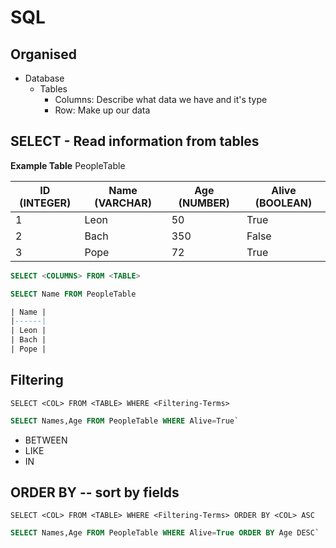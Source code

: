 # SQL 

## Organised

- Database
  - Tables
    - Columns: Describe what data we have and it's type
    - Row: Make up our data

## SELECT  - Read information from tables

**Example Table**
PeopleTable

| ID (INTEGER) | Name (VARCHAR) |Age (NUMBER) | Alive (BOOLEAN)|
|----------|---------------|-------------|-------------|
|  1       |  Leon         | 50          | True        |
|  2       |  Bach         | 350         | False       |
|  3       |   Pope        | 72          | True        |


```SQL
SELECT <COLUMNS> FROM <TABLE>
```

```SQL
SELECT Name FROM PeopleTable

| Name |
|------|
| Leon |
| Bach |
| Pope |
```

## Filtering


`SELECT <COL> FROM <TABLE> WHERE <Filtering-Terms>`

```SQL
SELECT Names,Age FROM PeopleTable WHERE Alive=True`
```

- BETWEEN
- LIKE
- IN 

## ORDER BY -- sort by fields


`SELECT <COL> FROM <TABLE> WHERE <Filtering-Terms> ORDER BY <COL> ASC`


```SQL
SELECT Names,Age FROM PeopleTable WHERE Alive=True ORDER BY Age DESC`
```
